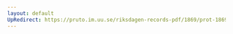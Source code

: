 ```yaml
---
layout: default
UpRedirect: https://pruto.im.uu.se/riksdagen-records-pdf/1869/prot-1869--ak--213/prot-1869--ak--213_004.pdf
---
```

